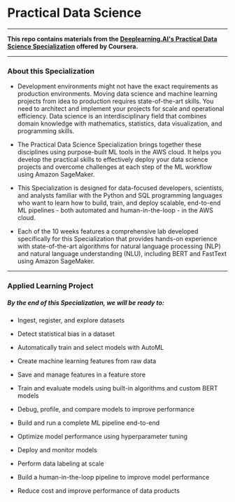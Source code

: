 # Practical Data Science
---

**This repo contains materials from the [Deeplearning.AI's Practical Data Science Specialization](https://www.coursera.org/specializations/practical-data-science?) offered by Coursera.**

---
### About this Specialization

- Development environments might not have the exact requirements as production environments. Moving data science and machine learning projects from idea to production requires state-of-the-art skills. You need to architect and implement your projects for scale and operational efficiency. Data science is an interdisciplinary field that combines domain knowledge with mathematics, statistics, data visualization, and programming skills. 

- The Practical Data Science Specialization brings together these disciplines using purpose-built ML tools in the AWS cloud. It helps you develop the practical skills to effectively deploy your data science projects and overcome challenges at each step of the ML workflow using Amazon SageMaker. 

- This Specialization is designed for data-focused developers, scientists, and analysts familiar with the Python and SQL programming languages who want to learn how to build, train, and deploy scalable, end-to-end ML pipelines - both automated and human-in-the-loop - in the AWS cloud.

- Each of the 10 weeks features a comprehensive lab developed specifically for this Specialization that provides hands-on experience with state-of-the-art algorithms for natural language processing (NLP) and natural language understanding (NLU), including BERT and FastText using Amazon SageMaker.


---

### Applied Learning Project
##### By the end of this Specialization, we will be ready to:

 

- Ingest, register, and explore datasets

- Detect statistical bias in a dataset

- Automatically train and select models with AutoML

- Create machine learning features from raw data

- Save and manage features in a feature store

- Train and evaluate models using built-in algorithms and custom BERT models

- Debug, profile, and compare models to improve performance

- Build and run a complete ML pipeline end-to-end

- Optimize model performance using hyperparameter tuning

- Deploy and monitor models

- Perform data labeling at scale

- Build a human-in-the-loop pipeline to improve model performance

- Reduce cost and improve performance of data products